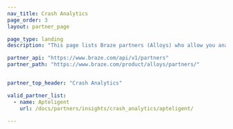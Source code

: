 ```yaml
---
nav_title: Crash Analytics
page_order: 3
layout: partner_page

page_type: landing
description: "This page lists Braze partners (Alloys) who allow you analyze crash data from your application."

partner_api: "https://www.braze.com/api/v1/partners"
partner_path: "https://www.braze.com/product/alloys/partners/"


partner_top_header: "Crash Analytics"

valid_partner_list:
  - name: Apteligent
    url: /docs/partners/insights/crash_analytics/apteligent/

---
```

